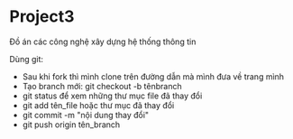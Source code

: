 # Project3
Đồ án các công nghệ xây dựng hệ thống thông tin

Dùng git:
- Sau khi fork thì mình clone trên đường dẫn mà mình đưa về trang mình
- Tạo branch mới: git checkout -b tênbranch
- git status để xem những thư mục file đã thay đổi
- git add tên_file hoặc thư mục đã thay đổi
- git commit -m "nội dung thay đổi"
- git push origin tên_branch
